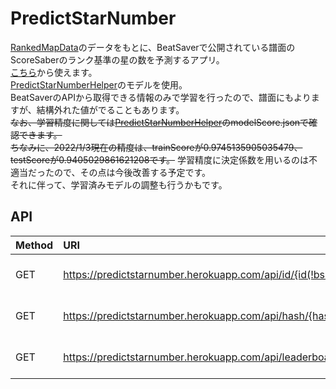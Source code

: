 # PredictStarNumber
[RankedMapData](https://github.com/rakkyo150/RankedMapData)のデータをもとに、BeatSaverで公開されている譜面のScoreSaberのランク基準の星の数を予測するアプリ。<br>
[こちら](https://predictstarnumber.herokuapp.com/)から使えます。<br>
[PredictStarNumberHelper](https://github.com/rakkyo150/PredictStarNumberHelper)のモデルを使用。<br>
BeatSaverのAPIから取得できる情報のみで学習を行ったので、譜面にもよりますが、結構外れた値がでることもあります。<br>
~~なお、学習精度に関しては[PredictStarNumberHelper](https://github.com/rakkyo150/PredictStarNumberHelper)のmodelScore.jsonで確認できます。<br>
ちなみに、2022/1/3現在の精度は、trainScoreが0.9745135905035479、testScoreが0.9405029861621208です。~~
学習精度に決定係数を用いるのは不適当だったので、その点は今後改善する予定です。<br>
それに伴って、学習済みモデルの調整も行うかもです。

## API
|Method|URI|Models|
|:---|:---|:---|
|GET|https://predictstarnumber.herokuapp.com/api/id/{id(!bsr)}|{ characteristic-difficulty : PredictedStarNumber(float) }|
|GET|https://predictstarnumber.herokuapp.com/api/hash/{hash}|{ characteristic-difficulty : PredictedStarNumber(float) }|
|GET|https://predictstarnumber.herokuapp.com/api/leaderboardId/{leaderboardId}|{ characteristic-difficulty : PredictedStarNumber(float) }|
